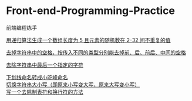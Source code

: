 # Front-end-Programming-Practice

前端编程练手

[用递归算法生成一个数组长度为 5 且元素的随机数在 2-32 间不重复的值](https://github.com/ricksunxxx/Front-end-Programming-Practice/blob/main/generate-random-array.js)<br/>

[去掉字符串中的空格，按传入不同的类型分别能去掉前、后、前后、中间的空格](https://github.com/ricksunxxx/Front-end-Programming-Practice/blob/main/string-trim-by-position.js)<br/>

[去除字符串中最后一个指定的字符](https://github.com/ricksunxxx/Front-end-Programming-Practice/blob/main/string-remove-last-specified-char.js)<br/>

[下划线命名转成小驼峰命名](https://github.com/ricksunxxx/Front-end-Programming-Practice/blob/main/to-little-camel-case.js)<br/>
[切换字符串大小写（即原来小写变大写，原来大写变小写）](https://github.com/ricksunxxx/Front-end-Programming-Practice/blob/main/case-convert.js)<br/>
[写一个去除制表符和换行符的方法](https://github.com/ricksunxxx/Front-end-Programming-Practice/blob/main/remove-empty.js)<br/>
